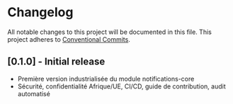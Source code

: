 # Changelog

All notable changes to this project will be documented in this file. This project adheres to [Conventional Commits](https://www.conventionalcommits.org/en/v1.0.0/).

## [0.1.0] - Initial release
- Première version industrialisée du module notifications-core
- Sécurité, confidentialité Afrique/UE, CI/CD, guide de contribution, audit automatisé
